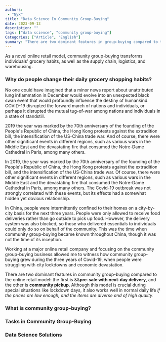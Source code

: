 ```yaml
---
authors:
 - "Nyx"
title: "Data Science In Community Group-Buying"
date: 2023-09-13
description: ""
tags: ["data science", "community group-buying"]
Categories: ["Article", "English"]
summary: "There are two dominant features in group-buying compared to the online retail model: the first is pre-sale with next-day delivery, and the other is community pickup."
---
```


As a novel online retail model, community group-buying transforms individuals' grocery habits, as well as the supply chain, logistics, and warehousing.

### Why do people change their daily grocery shopping habits?

No one could have imagined that a minor news report about unattributed lung inflammation in December would evolve into an unexpected black swan event that would profoundly influence the destiny of humankind. COVID-19 disrupted the forward march of nations and individuals, or perhaps it disrupted the mutual tug-of-war among nations and individuals in a state of standstill.

2019 the year was marked by the 70th anniversary of the founding of the People's Republic of China, the Hong Kong protests against the extradition bill, the intensification of the US-China trade war. And of course, there were other significant events in different regions, such as various wars in the Middle East and the devastating fire that consumed the Notre-Dame Cathedral in Paris, among many others. 

In 2019, the year was marked by the 70th anniversary of the founding of the People's Republic of China, the Hong Kong protests against the extradition bill, and the intensification of the US-China trade war. Of course, there were other significant events in different regions, such as various wars in the Middle East and the devastating fire that consumed the Notre-Dame Cathedral in Paris, among many others. The Covid-19 outbreak was not strongly correlated with these events, but its effects had a somewhat hidden yet obvious relationship.

In China, people were intermittently confined to their homes on a city-by-city basis for the next three years. People were only allowed to receive food deliveries rather than go outside to pick up food. However, the delivery system was also blocked, so those who delivered essentials to individuals could only do so on behalf of the community. This was the time when community group-buying became known throughout China, though it was not the time of its inception.

Working at a major online retail company and focusing on the community group-buying business allowed me to witness how community group-buying grew during the three years of Covid-19, when people were struggling with city lockdowns and economic devastation.

There are two dominant features in community group-buying compared to the online retail model: the first is &&**pre-sale with next-day delivery**, and the other is **community pickup**. Although this model is crucial during special situations like lockdown days, it also works well in normal daily life *if the prices are low enough, and the items are diverse and of high quality*.

### What is community group-buying?


### Tasks in Community Group-Buying

### Data Science Solutions